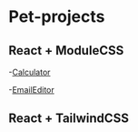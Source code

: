 # Pet-projects

## React + ModuleCSS

-[Calculator](https://github.com/Roman13-k/Pet-projects/tree/main/calculator)

-[EmailEditor](https://github.com/Roman13-k/Pet-projects/tree/main/email-editor)

## React + TailwindCSS
